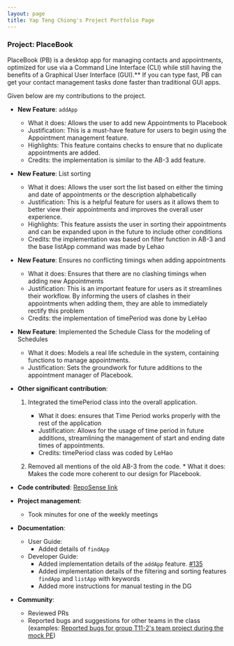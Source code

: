 ```yaml
---
layout: page
title: Yap Teng Chiong's Project Portfolio Page
---
```


### Project: PlaceBook

PlaceBook (PB) is a desktop app for managing contacts and appointments, optimized for use via a Command Line Interface (CLI) while still having the benefits of a Graphical User Interface (GUI).** If you can type fast, PB can get your contact management tasks done faster than traditional GUI apps.

Given below are my contributions to the project.

* **New Feature**: `addApp`
    * What it does: Allows the user to add new Appointments to Placebook
    * Justification: This is a must-have feature for users to begin using the Appointment management feature.
    * Highlights: This feature contains checks to ensure that no duplicate appointments are added.
    * Credits: the implementation is similar to the AB-3 add feature.

* **New Feature**: List sorting
    * What it does: Allows the user sort the list based on either the timing and date of appointments or the description
      alphabetically
    * Justification: This is a helpful feature for users as it allows them to better view their appointments and improves
      the overall user experience.
    * Highlights: This feature assists the user in sorting their appointments and can be expanded upon in the future to
      include other conditions
    * Credits: the implementation was based on filter function in AB-3 and the base listApp command was made by Lehao

* **New Feature**: Ensures no conflicting timings when adding appointments
    * What it does: Ensures that there are no clashing timings when adding new Appointments
    * Justification: This is an important feature for users as it streamlines their workflow. By informing the users of
      clashes in their appointments when adding them, they are able to immediately rectify this problem
    * Credits: the implementation of timePeriod was done by LeHao
  
* **New Feature**: Implemented the Schedule Class for the modeling of Schedules
    * What it does: Models a real life schedule in the system, containing functions to manage appointments.
    * Justification: Sets the groundwork for future additions to the appointment manager of Placebook.

* **Other significant contribution**:
    1. Integrated the timePeriod class into the overall application.
        * What it does: ensures that Time Period works properly with the rest of the application
        * Justification: Allows for the usage of time period in future additions, streamlining the management of start and
          ending date times of appointments.
        * Credits: timePeriod class was coded by LeHao

    2. Removed all mentions of the old AB-3 from the code.
      * What it does: Makes the code more coherent to our design for Placebook.

* **Code contributed**: [RepoSense link](https://nus-cs2103-ay2122s1.github.io/tp-dashboard/#breakdown=true&search=tchiong)

* **Project management**:
    * Took minutes for one of the weekly meetings

* **Documentation**:
    * User Guide:
      * Added details of `findApp`
    * Developer Guide:
      * Added implementation details of the `addApp` feature. [#135](https://github.com/AY2122S1-CS2103T-T12-3/tp/pull/135)
      * Added implementation details of the filtering and sorting features `findApp` and `listApp` with keywords
      * Added more instructions for manual testing in the DG

* **Community**:
    * Reviewed PRs
    * Reported bugs and suggestions for other teams in the class
      (examples: [Reported bugs for group T11-2's team project during the mock PE](https://github.com/tchiong/ped/issues))
    